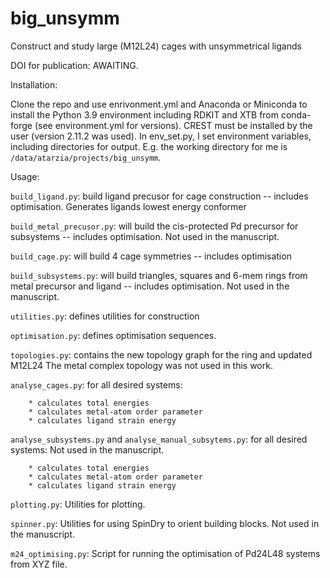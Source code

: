 # big_unsymm
Construct and study large (M12L24) cages with unsymmetrical ligands

DOI for publication: AWAITING.

Installation:

Clone the repo and use enrivonment.yml and Anaconda or Miniconda to install the Python 3.9 environment including RDKIT and XTB from conda-forge (see environment.yml for versions).
CREST must be installed by the user (version 2.11.2 was used). In env_set.py, I set environment variables, including directories for output. E.g. the working directory for me is `/data/atarzia/projects/big_unsymm`.

Usage:

`build_ligand.py`:
    build ligand precusor for cage construction -- includes optimisation. Generates ligands lowest energy conformer

`build_metal_precusor.py`:
    will build the cis-protected Pd precursor for subsystems -- includes optimisation. Not used in the manuscript.

`build_cage.py`:
    will build 4 cage symmetries -- includes optimisation

`build_subsystems.py`:
    will build triangles, squares and 6-mem rings from metal precursor and ligand -- includes optimisation. Not used in the manuscript.

`utilities.py`:
    defines utilities for construction

`optimisation.py`:
    defines optimisation sequences.

`topologies.py`:
    contains the new topology graph for the ring and updated M12L24
    The metal complex topology was not used in this work.

`analyse_cages.py`:
    for all desired systems:

        * calculates total energies
        * calculates metal-atom order parameter
        * calculates ligand strain energy

`analyse_subsystems.py` and `analyse_manual_subsytems.py`:
    for all desired systems: Not used in the manuscript.

        * calculates total energies
        * calculates metal-atom order parameter
        * calculates ligand strain energy



`plotting.py`:
    Utilities for plotting.

`spinner.py`:
    Utilities for using SpinDry to orient building blocks.
    Not used in the manuscript.

`m24_optimising.py`:
    Script for running the optimisation of Pd24L48 systems from XYZ file.
